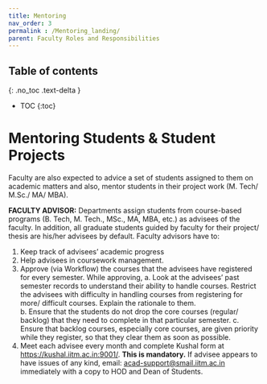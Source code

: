 ```yaml
---
title: Mentoring
nav_order: 3
permalink : /Mentoring_landing/
parent: Faculty Roles and Responsibilities
---
```


## Table of contents
{: .no_toc .text-delta } 
* TOC
{:toc}

# Mentoring Students & Student Projects

Faculty are also expected to advice a set of students assigned to them on academic matters and also, mentor students in their project work (M. Tech/ M.Sc./ MA/ MBA). 

**FACULTY ADVISOR:** Departments assign students from course-based programs (B. Tech, M. Tech., MSc., MA, MBA, etc.) as advisees of the faculty. In addition, all graduate students guided by faculty for their project/ thesis are his/her advisees by default. Faculty advisors have to:

1.	Keep track of advisees’ academic progress
2.	Help advisees in coursework management. 
3.	Approve (via Workflow) the courses that the advisees have registered for every semester. While approving,
a.	Look at the advisees’ past semester records to understand their ability to handle courses. Restrict the advisees with difficulty in handling courses from registering for more/ difficult courses. Explain the rationale to them.  
b.	Ensure that the students do not drop the core courses (regular/ backlog) that they need to complete in that particular semester.
c.	Ensure that backlog courses, especially core courses, are given priority while they register, so that they clear them as soon as possible. 
4.	Meet each advisee every month and complete Kushal form at https://kushal.iitm.ac.in:9001/. **This is mandatory.** If advisee appears to have issues of any kind, email: acad-support@smail.iitm.ac.in  immediately with a copy to HOD and Dean of Students. 
